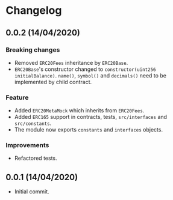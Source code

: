 # Changelog

## 0.0.2 (14/04/2020)

### Breaking changes
* Removed `ERC20Fees` inheritance by `ERC20Base`.
* `ERC20Base`'s constructor changed to `constructor(uint256 initialBalance)`. `name()`, `symbol()` and `decimals()` need to be implemented by child contract.

### Feature
* Added `ERC20MetaMock` which inherits from `ERC20Fees`.
* Added `ERC165` support in contracts, tests, `src/interfaces` and `src/constants`.
* The module now exports `constants` and `interfaces` objects.

### Improvements
* Refactored tests.

## 0.0.1 (14/04/2020)
* Initial commit.